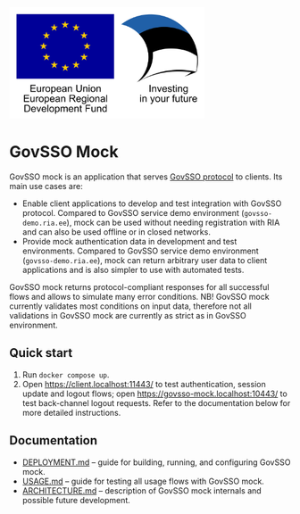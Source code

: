 <img src="doc/eu_regional_development_fund_horizontal.jpg" width="350" height="200" alt="European Union European Regional Development Fund"/>

# GovSSO Mock

GovSSO mock is an application that serves [GovSSO protocol](https://e-gov.github.io/GOVSSO/TechnicalSpecification) to
clients. Its main use cases are:

* Enable client applications to develop and test integration with GovSSO protocol. Compared to GovSSO service demo
  environment (`govsso-demo.ria.ee`), mock can be used without needing registration with RIA and can also be used
  offline or in closed networks.
* Provide mock authentication data in development and test environments. Compared to GovSSO service demo environment
  (`govsso-demo.ria.ee`), mock can return arbitrary user data to client applications and is also simpler to use with
  automated tests.

GovSSO mock returns protocol-compliant responses for all successful flows and allows to simulate many error conditions.
NB! GovSSO mock currently validates most conditions on input data, therefore not all validations in GovSSO mock are
currently as strict as in GovSSO environment.

## Quick start

1. Run `docker compose up`.
2. Open https://client.localhost:11443/ to test authentication, session update and logout flows;
   open https://govsso-mock.localhost:10443/ to test back-channel logout requests. Refer to the documentation below for
   more detailed instructions.

## Documentation

* [DEPLOYMENT.md](DEPLOYMENT.md) – guide for building, running, and configuring GovSSO mock.
* [USAGE.md](USAGE.md) – guide for testing all usage flows with GovSSO mock.
* [ARCHITECTURE.md](ARCHITECTURE.md) – description of GovSSO mock internals and possible future development.
